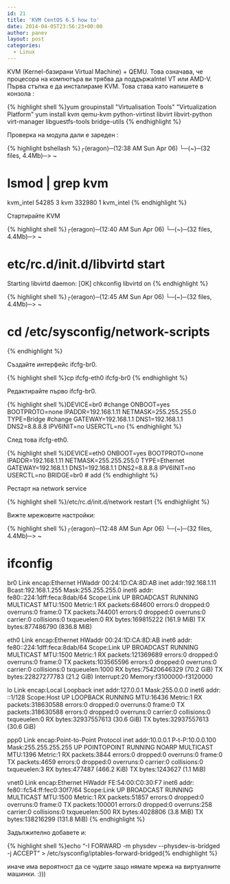 ```yaml
---
id: 21
title: 'KVM CentOS 6.5 how to'
date: 2014-04-05T23:56:23+00:00
author: panev
layout: post
categories:
  - Linux
---
```

KVM (Kernel-базирани Virtual Machine) + QEMU. Това означава, че процесора на компютъра ви трябва да поддържаIntel VT или AMD-V.  
Първа стъпка е да инсталираме KVM. Това става като напишете в конзола :

{% highlight shell %}yum groupinstall "Virtualisation Tools" "Virtualization Platform"
yum install kvm qemu-kvm python-virtinst libvirt libvirt-python virt-manager libguestfs-tools bridge-utils 
{% endhighlight %}

Проверка на модула дали е зареден :

{% highlight bshellash %}┌(eragon)─(12:38 AM Sun Apr 06)
└─(~)─(32 files, 4.4Mb)─> ~
 #  lsmod | grep kvm
kvm_intel              54285  3
kvm                   332980  1 kvm_intel
{% endhighlight %}

Стартирайте KVM

{% highlight shell %}┌(eragon)─(12:40 AM Sun Apr 06)
└─(~)─(32 files, 4.4Mb)─> ~
# etc/rc.d/init.d/libvirtd start 
Starting libvirtd daemon:      [ОК]
chkconfig libvirtd on
{% endhighlight %}

{% highlight shell %}┌(eragon)─(12:45 AM Sun Apr 06)
└─(~)─(32 files, 4.4Mb)─> ~
 #  cd /etc/sysconfig/network-scripts
{% endhighlight %}

Създайте интерфейс ifcfg-br0.

{% highlight shell %}cp ifcfg-eth0 ifcfg-br0 
{% endhighlight %}

Редактирайте първо ifcfg-br0.

{% highlight shell %}DEVICE=br0             #change
ONBOOT=yes
BOOTPROTO=none
IPADDR=192.168.1.11
NETMASK=255.255.255.0
TYPE=Bridge            #change
GATEWAY=192.168.1.1
DNS1=192.168.1.1
DNS2=8.8.8.8
IPV6INIT=no
USERCTL=no
{% endhighlight %}

След това ifcfg-eth0.

{% highlight shell %}DEVICE=eth0
ONBOOT=yes
BOOTPROTO=none
IPADDR=192.168.1.11
NETMASK=255.255.255.0
TYPE=Ethernet
GATEWAY=192.168.1.1
DNS1=192.168.1.1
DNS2=8.8.8.8
IPV6INIT=no
USERCTL=no
BRIDGE=br0             # add
{% endhighlight %}

Рестарт на network service 

{% highlight shell %}/etc/rc.d/init.d/network restart {% endhighlight %}

Вижте мрежовите настройки:

{% highlight shell %}┌(eragon)─(12:48 AM Sun Apr 06)
└─(~)─(32 files, 4.4Mb)─> ~
 # ifconfig
br0       Link encap:Ethernet  HWaddr 00:24:1D:CA:8D:AB
          inet addr:192.168.1.11  Bcast:192.168.1.255  Mask:255.255.255.0
          inet6 addr: fe80::224:1dff:feca:8dab/64 Scope:Link
          UP BROADCAST RUNNING MULTICAST  MTU:1500  Metric:1
          RX packets:684600 errors:0 dropped:0 overruns:0 frame:0
          TX packets:744001 errors:0 dropped:0 overruns:0 carrier:0
          collisions:0 txqueuelen:0
          RX bytes:169815222 (161.9 MiB)  TX bytes:877486790 (836.8 MiB)

eth0      Link encap:Ethernet  HWaddr 00:24:1D:CA:8D:AB
          inet6 addr: fe80::224:1dff:feca:8dab/64 Scope:Link
          UP BROADCAST RUNNING MULTICAST  MTU:1500  Metric:1
          RX packets:121369689 errors:0 dropped:0 overruns:0 frame:0
          TX packets:103565596 errors:0 dropped:0 overruns:0 carrier:0
          collisions:0 txqueuelen:1000
          RX bytes:75420646329 (70.2 GiB)  TX bytes:22827277783 (21.2 GiB)
          Interrupt:20 Memory:f3100000-f3120000

lo        Link encap:Local Loopback
          inet addr:127.0.0.1  Mask:255.0.0.0
          inet6 addr: ::1/128 Scope:Host
          UP LOOPBACK RUNNING  MTU:16436  Metric:1
          RX packets:318630588 errors:0 dropped:0 overruns:0 frame:0
          TX packets:318630588 errors:0 dropped:0 overruns:0 carrier:0
          collisions:0 txqueuelen:0
          RX bytes:32937557613 (30.6 GiB)  TX bytes:32937557613 (30.6 GiB)

ppp0      Link encap:Point-to-Point Protocol
          inet addr:10.0.0.1  P-t-P:10.0.0.100  Mask:255.255.255.255
          UP POINTOPOINT RUNNING NOARP MULTICAST  MTU:1396  Metric:1
          RX packets:3844 errors:0 dropped:0 overruns:0 frame:0
          TX packets:4659 errors:0 dropped:0 overruns:0 carrier:0
          collisions:0 txqueuelen:3
          RX bytes:477487 (466.2 KiB)  TX bytes:1243627 (1.1 MiB)

vnet0     Link encap:Ethernet  HWaddr FE:54:00:C0:30:F7
          inet6 addr: fe80::fc54:ff:fec0:30f7/64 Scope:Link
          UP BROADCAST RUNNING MULTICAST  MTU:1500  Metric:1
          RX packets:51857 errors:0 dropped:0 overruns:0 frame:0
          TX packets:100001 errors:0 dropped:0 overruns:258 carrier:0
          collisions:0 txqueuelen:500
          RX bytes:4028806 (3.8 MiB)  TX bytes:138216299 (131.8 MiB)
{% endhighlight %}

Задължително добавете и:

{% highlight shell %}echo “-I FORWARD -m physdev --physdev-is-bridged -j ACCEPT” > /etc/sysconfig/iptables-forward-bridged{% endhighlight %}

иначе има вероятност да се чудите защо нямате мрежа на виртуалните машинки. :)))
